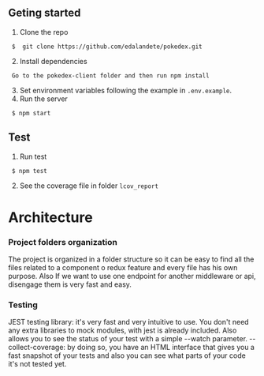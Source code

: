 ## Geting started

1. Clone the repo
```
 $  git clone https://github.com/edalandete/pokedex.git
```
2. Install dependencies
```
 Go to the pokedex-client folder and then run npm install
```
3. Set environment variables following the example in ```.env.example```.
4. Run the server 
```
 $ npm start
```
## Test
1. Run test
```
 $ npm test
 ```
2. See the coverage file in folder ```lcov_report```

# Architecture

### Project folders organization
The project is organized in a folder structure so it can be easy to find all the files related to a component o redux feature and every file has his own purpose. Also If we want to use one endpoint for another middleware or api, disengage them is very fast and easy.

### Testing
JEST testing library: it's very fast and very intuitive to use. You don't need any extra libraries to mock modules, with jest is already included. Also allows you to see the status of your test with a simple --watch parameter.
--collect-coverage: by doing so, you have an HTML interface that gives you a fast snapshot of your tests and also you can see what parts of your code it's not tested yet.
